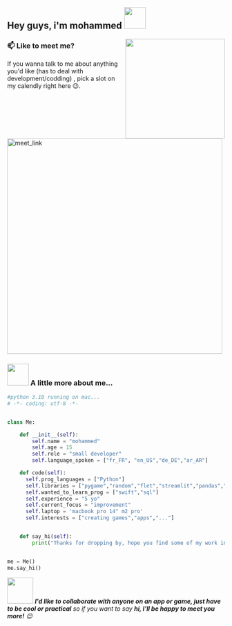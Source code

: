 <h2> Hey guys, i'm mohammed  <img src="https://media.giphy.com/media/mGcNjsfWAjY5AEZNw6/giphy.gif" width="50"></h2>
<img align='right' src="https://media2.giphy.com/media/v1.Y2lkPTc5MGI3NjExenl3cm45MnBheWU0N29rZGhrNXV5MTh3cGEzM2pic3J2eXNoYnFoeiZlcD12MV9pbnRlcm5hbF9naWZfYnlfaWQmY3Q9cw/Ll22OhMLAlVDb8UQWe/giphy.webp" width="230">

### 📫 Like to meet me?

If you wanna talk to me about anything you'd like (has to deal with development/codding) , pick a slot on my calendly right here 😉.

<a href="https://calendly.com/mohammedbennani572/30min" target="_blank"><img width="498" alt="meet_link" src="https://user-images.githubusercontent.com/15426564/144297439-f530f383-e73e-41e0-9914-a9b7d3f432e5.png"></a>

### <img src="https://media.giphy.com/media/VgCDAzcKvsR6OM0uWg/giphy.gif" width="50"> A little more about me...

```python
#python 3.10 running on mac...
# -*- coding: utf-8 -*-


class Me:

    def __init__(self):
        self.name = "mohammed"
        self.age = 15
        self.role = "small developer"
        self.language_spoken = ["fr_FR", "en_US","de_DE","ar_AR"]

    def code(self):
      self.prog_languages = ["Python"]
      self.libraries = ["pygame","random","flet","streamlit","pandas","..."]
      self.wanted_to_learn_prog = ["swift","sql"]
      self.experience = "5 yo"
      self.current_focus = "improvement"
      self.laptop = 'macbook pro 14" m2 pro'
      self.interests = ["creating games","apps","..."]


    def say_hi(self):
        print("Thanks for dropping by, hope you find some of my work interesting 😎.")


me = Me()
me.say_hi()
```



<img src="https://media.giphy.com/media/LnQjpWaON8nhr21vNW/giphy.gif" width="60"> <em><b>I'd like to collaborate with anyone on an app or game, just have to be cool or practical</b> so if you want to say <b>hi, I'll be happy to meet you more!</b> 😊</em>

